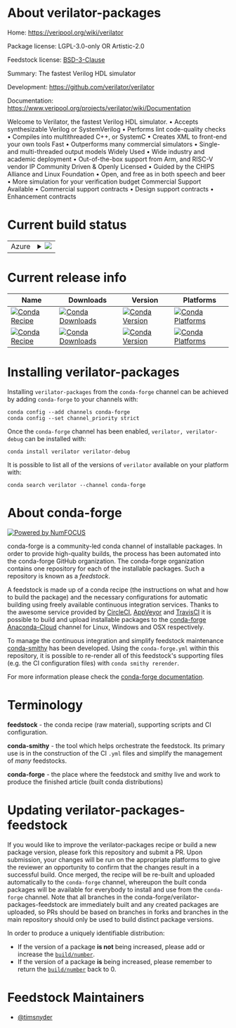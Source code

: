 About verilator-packages
========================

Home: https://veripool.org/wiki/verilator

Package license: LGPL-3.0-only OR Artistic-2.0

Feedstock license: [BSD-3-Clause](https://github.com/conda-forge/verilator-feedstock/blob/master/LICENSE.txt)

Summary: The fastest Verilog HDL simulator

Development: https://github.com/verilator/verilator

Documentation: https://www.veripool.org/projects/verilator/wiki/Documentation

Welcome to Verilator, the fastest Verilog HDL simulator.
  • Accepts synthesizable Verilog or SystemVerilog
  • Performs lint code-quality checks
  • Compiles into multithreaded C++, or SystemC
  • Creates XML to front-end your own tools
Fast
  • Outperforms many commercial simulators
  • Single- and multi-threaded output models
Widely Used
  • Wide industry and academic deployment
  • Out-of-the-box support from Arm, and RISC-V vendor IP
Community Driven & Openly Licensed
  • Guided by the CHIPS Alliance and Linux Foundation
  • Open, and free as in both speech and beer
  • More simulation for your verification budget
Commercial Support Available
  • Commercial support contracts
  • Design support contracts
  • Enhancement contracts


Current build status
====================


<table>
    
  <tr>
    <td>Azure</td>
    <td>
      <details>
        <summary>
          <a href="https://dev.azure.com/conda-forge/feedstock-builds/_build/latest?definitionId=9671&branchName=master">
            <img src="https://dev.azure.com/conda-forge/feedstock-builds/_apis/build/status/verilator-feedstock?branchName=master">
          </a>
        </summary>
        <table>
          <thead><tr><th>Variant</th><th>Status</th></tr></thead>
          <tbody><tr>
              <td>linux_64_python3.7.____cpython</td>
              <td>
                <a href="https://dev.azure.com/conda-forge/feedstock-builds/_build/latest?definitionId=9671&branchName=master">
                  <img src="https://dev.azure.com/conda-forge/feedstock-builds/_apis/build/status/verilator-feedstock?branchName=master&jobName=linux&configuration=linux_64_python3.7.____cpython" alt="variant">
                </a>
              </td>
            </tr><tr>
              <td>linux_64_python3.8.____cpython</td>
              <td>
                <a href="https://dev.azure.com/conda-forge/feedstock-builds/_build/latest?definitionId=9671&branchName=master">
                  <img src="https://dev.azure.com/conda-forge/feedstock-builds/_apis/build/status/verilator-feedstock?branchName=master&jobName=linux&configuration=linux_64_python3.8.____cpython" alt="variant">
                </a>
              </td>
            </tr><tr>
              <td>linux_64_python3.9.____cpython</td>
              <td>
                <a href="https://dev.azure.com/conda-forge/feedstock-builds/_build/latest?definitionId=9671&branchName=master">
                  <img src="https://dev.azure.com/conda-forge/feedstock-builds/_apis/build/status/verilator-feedstock?branchName=master&jobName=linux&configuration=linux_64_python3.9.____cpython" alt="variant">
                </a>
              </td>
            </tr><tr>
              <td>osx_64_python3.7.____cpython</td>
              <td>
                <a href="https://dev.azure.com/conda-forge/feedstock-builds/_build/latest?definitionId=9671&branchName=master">
                  <img src="https://dev.azure.com/conda-forge/feedstock-builds/_apis/build/status/verilator-feedstock?branchName=master&jobName=osx&configuration=osx_64_python3.7.____cpython" alt="variant">
                </a>
              </td>
            </tr><tr>
              <td>osx_64_python3.8.____cpython</td>
              <td>
                <a href="https://dev.azure.com/conda-forge/feedstock-builds/_build/latest?definitionId=9671&branchName=master">
                  <img src="https://dev.azure.com/conda-forge/feedstock-builds/_apis/build/status/verilator-feedstock?branchName=master&jobName=osx&configuration=osx_64_python3.8.____cpython" alt="variant">
                </a>
              </td>
            </tr><tr>
              <td>osx_64_python3.9.____cpython</td>
              <td>
                <a href="https://dev.azure.com/conda-forge/feedstock-builds/_build/latest?definitionId=9671&branchName=master">
                  <img src="https://dev.azure.com/conda-forge/feedstock-builds/_apis/build/status/verilator-feedstock?branchName=master&jobName=osx&configuration=osx_64_python3.9.____cpython" alt="variant">
                </a>
              </td>
            </tr>
          </tbody>
        </table>
      </details>
    </td>
  </tr>
</table>

Current release info
====================

| Name | Downloads | Version | Platforms |
| --- | --- | --- | --- |
| [![Conda Recipe](https://img.shields.io/badge/recipe-verilator-green.svg)](https://anaconda.org/conda-forge/verilator) | [![Conda Downloads](https://img.shields.io/conda/dn/conda-forge/verilator.svg)](https://anaconda.org/conda-forge/verilator) | [![Conda Version](https://img.shields.io/conda/vn/conda-forge/verilator.svg)](https://anaconda.org/conda-forge/verilator) | [![Conda Platforms](https://img.shields.io/conda/pn/conda-forge/verilator.svg)](https://anaconda.org/conda-forge/verilator) |
| [![Conda Recipe](https://img.shields.io/badge/recipe-verilator--debug-green.svg)](https://anaconda.org/conda-forge/verilator-debug) | [![Conda Downloads](https://img.shields.io/conda/dn/conda-forge/verilator-debug.svg)](https://anaconda.org/conda-forge/verilator-debug) | [![Conda Version](https://img.shields.io/conda/vn/conda-forge/verilator-debug.svg)](https://anaconda.org/conda-forge/verilator-debug) | [![Conda Platforms](https://img.shields.io/conda/pn/conda-forge/verilator-debug.svg)](https://anaconda.org/conda-forge/verilator-debug) |

Installing verilator-packages
=============================

Installing `verilator-packages` from the `conda-forge` channel can be achieved by adding `conda-forge` to your channels with:

```
conda config --add channels conda-forge
conda config --set channel_priority strict
```

Once the `conda-forge` channel has been enabled, `verilator, verilator-debug` can be installed with:

```
conda install verilator verilator-debug
```

It is possible to list all of the versions of `verilator` available on your platform with:

```
conda search verilator --channel conda-forge
```


About conda-forge
=================

[![Powered by
NumFOCUS](https://img.shields.io/badge/powered%20by-NumFOCUS-orange.svg?style=flat&colorA=E1523D&colorB=007D8A)](https://numfocus.org)

conda-forge is a community-led conda channel of installable packages.
In order to provide high-quality builds, the process has been automated into the
conda-forge GitHub organization. The conda-forge organization contains one repository
for each of the installable packages. Such a repository is known as a *feedstock*.

A feedstock is made up of a conda recipe (the instructions on what and how to build
the package) and the necessary configurations for automatic building using freely
available continuous integration services. Thanks to the awesome service provided by
[CircleCI](https://circleci.com/), [AppVeyor](https://www.appveyor.com/)
and [TravisCI](https://travis-ci.com/) it is possible to build and upload installable
packages to the [conda-forge](https://anaconda.org/conda-forge)
[Anaconda-Cloud](https://anaconda.org/) channel for Linux, Windows and OSX respectively.

To manage the continuous integration and simplify feedstock maintenance
[conda-smithy](https://github.com/conda-forge/conda-smithy) has been developed.
Using the ``conda-forge.yml`` within this repository, it is possible to re-render all of
this feedstock's supporting files (e.g. the CI configuration files) with ``conda smithy rerender``.

For more information please check the [conda-forge documentation](https://conda-forge.org/docs/).

Terminology
===========

**feedstock** - the conda recipe (raw material), supporting scripts and CI configuration.

**conda-smithy** - the tool which helps orchestrate the feedstock.
                   Its primary use is in the construction of the CI ``.yml`` files
                   and simplify the management of *many* feedstocks.

**conda-forge** - the place where the feedstock and smithy live and work to
                  produce the finished article (built conda distributions)


Updating verilator-packages-feedstock
=====================================

If you would like to improve the verilator-packages recipe or build a new
package version, please fork this repository and submit a PR. Upon submission,
your changes will be run on the appropriate platforms to give the reviewer an
opportunity to confirm that the changes result in a successful build. Once
merged, the recipe will be re-built and uploaded automatically to the
`conda-forge` channel, whereupon the built conda packages will be available for
everybody to install and use from the `conda-forge` channel.
Note that all branches in the conda-forge/verilator-packages-feedstock are
immediately built and any created packages are uploaded, so PRs should be based
on branches in forks and branches in the main repository should only be used to
build distinct package versions.

In order to produce a uniquely identifiable distribution:
 * If the version of a package **is not** being increased, please add or increase
   the [``build/number``](https://docs.conda.io/projects/conda-build/en/latest/resources/define-metadata.html#build-number-and-string).
 * If the version of a package **is** being increased, please remember to return
   the [``build/number``](https://docs.conda.io/projects/conda-build/en/latest/resources/define-metadata.html#build-number-and-string)
   back to 0.

Feedstock Maintainers
=====================

* [@timsnyder](https://github.com/timsnyder/)

